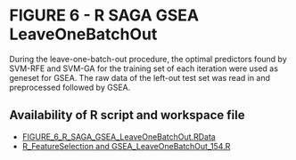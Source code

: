 # FIGURE 6 - R SAGA GSEA LeaveOneBatchOut

During the leave-one-batch-out procedure, the optimal predictors found by SVM-RFE and SVM-GA for the training set of each iteration were used as geneset for GSEA. The raw data of the left-out test set was read in and preprocessed followed by GSEA.

## Availability of R script and workspace file

*	[FIGURE_6_R_SAGA_GSEA_LeaveOneBatchOut.RData](https://www.dropbox.com/s/72ykrdzfxghofuf/.RData?dl=0)
*	[R_FeatureSelection and GSEA_LeaveOneBatchOut_154.R](./R_FeatureSelection%20and%20GSEA_LeaveOneBatchOut_154.R)
